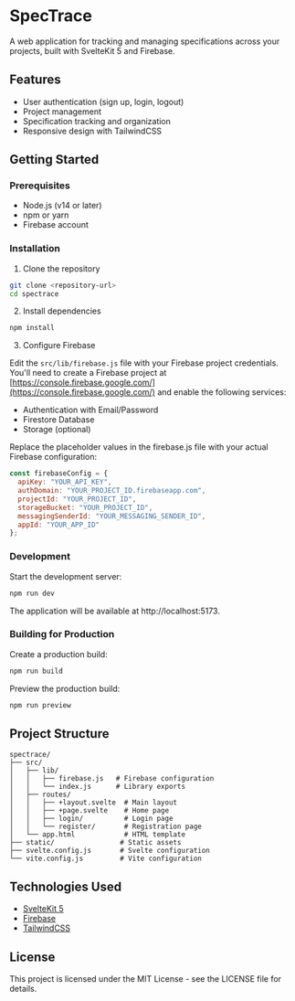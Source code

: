 # SpecTrace

A web application for tracking and managing specifications across your projects, built with SvelteKit 5 and Firebase.

## Features

- User authentication (sign up, login, logout)
- Project management
- Specification tracking and organization
- Responsive design with TailwindCSS

## Getting Started

### Prerequisites

- Node.js (v14 or later)
- npm or yarn
- Firebase account

### Installation

1. Clone the repository
```bash
git clone <repository-url>
cd spectrace
```

2. Install dependencies
```bash
npm install
```

3. Configure Firebase

Edit the `src/lib/firebase.js` file with your Firebase project credentials. You'll need to create a Firebase project at [https://console.firebase.google.com/](https://console.firebase.google.com/) and enable the following services:
- Authentication with Email/Password
- Firestore Database
- Storage (optional)

Replace the placeholder values in the firebase.js file with your actual Firebase configuration:
```js
const firebaseConfig = {
  apiKey: "YOUR_API_KEY",
  authDomain: "YOUR_PROJECT_ID.firebaseapp.com",
  projectId: "YOUR_PROJECT_ID",
  storageBucket: "YOUR_PROJECT_ID",
  messagingSenderId: "YOUR_MESSAGING_SENDER_ID",
  appId: "YOUR_APP_ID"
};
```

### Development

Start the development server:
```bash
npm run dev
```

The application will be available at http://localhost:5173.

### Building for Production

Create a production build:
```bash
npm run build
```

Preview the production build:
```bash
npm run preview
```

## Project Structure

```
spectrace/
├── src/
│   ├── lib/
│   │   ├── firebase.js   # Firebase configuration
│   │   └── index.js      # Library exports
│   ├── routes/
│   │   ├── +layout.svelte  # Main layout
│   │   ├── +page.svelte    # Home page
│   │   ├── login/          # Login page
│   │   └── register/       # Registration page
│   └── app.html            # HTML template
├── static/                # Static assets
├── svelte.config.js       # Svelte configuration
└── vite.config.js         # Vite configuration
```

## Technologies Used

- [SvelteKit 5](https://kit.svelte.dev/)
- [Firebase](https://firebase.google.com/)
- [TailwindCSS](https://tailwindcss.com/)

## License

This project is licensed under the MIT License - see the LICENSE file for details.

